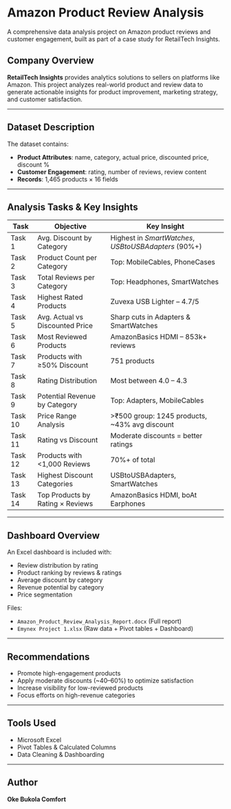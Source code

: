 # Amazon Product Review Analysis

A comprehensive data analysis project on Amazon product reviews and customer engagement, built as part of a case study for RetailTech Insights.

## Company Overview
**RetailTech Insights** provides analytics solutions to sellers on platforms like Amazon. This project analyzes real-world product and review data to generate actionable insights for product improvement, marketing strategy, and customer satisfaction.

---

## Dataset Description
The dataset contains:
- **Product Attributes**: name, category, actual price, discounted price, discount %
-  **Customer Engagement**: rating, number of reviews, review content
-  **Records**: 1,465 products × 16 fields

---

##  Analysis Tasks & Key Insights

| Task | Objective | Key Insight |
|------|-----------|-------------|
| Task 1 | Avg. Discount by Category | Highest in *SmartWatches*, *USBtoUSBAdapters* (90%+) |
| Task 2 | Product Count per Category | Top: MobileCables, PhoneCases |
| Task 3 | Total Reviews per Category | Top: Headphones, SmartWatches |
| Task 4 | Highest Rated Products | Zuvexa USB Lighter – 4.7/5 |
| Task 5 | Avg. Actual vs Discounted Price | Sharp cuts in Adapters & SmartWatches |
| Task 6 | Most Reviewed Products | AmazonBasics HDMI – 853k+ reviews |
| Task 7 | Products with ≥50% Discount | 751 products |
| Task 8 | Rating Distribution | Most between 4.0 – 4.3 |
| Task 9 | Potential Revenue by Category | Top: Adapters, MobileCables |
| Task 10 | Price Range Analysis | >₹500 group: 1245 products, ~43% avg discount |
| Task 11 | Rating vs Discount | Moderate discounts = better ratings |
| Task 12 | Products with <1,000 Reviews | 70%+ of total |
| Task 13 | Highest Discount Categories | USBtoUSBAdapters, SmartWatches |
| Task 14 | Top Products by Rating × Reviews | AmazonBasics HDMI, boAt Earphones |

---

## Dashboard Overview
An Excel dashboard is included with:
- Review distribution by rating
- Product ranking by reviews & ratings
- Average discount by category
- Revenue potential by category
- Price segmentation

 Files:
- `Amazon_Product_Review_Analysis_Report.docx` (Full report)
- `Emynex Project 1.xlsx` (Raw data + Pivot tables + Dashboard)

---

## Recommendations

-  Promote high-engagement products
- Apply moderate discounts (~40–60%) to optimize satisfaction
- Increase visibility for low-reviewed products
-  Focus efforts on high-revenue categories

---

##  Tools Used
- Microsoft Excel
- Pivot Tables & Calculated Columns
- Data Cleaning & Dashboarding

---

## Author
**Oke Bukola Comfort**  





